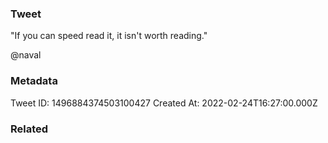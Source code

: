 ### Tweet
"If you can speed read it, it isn't worth reading."

@naval

### Metadata
Tweet ID: 1496884374503100427
Created At: 2022-02-24T16:27:00.000Z

### Related

